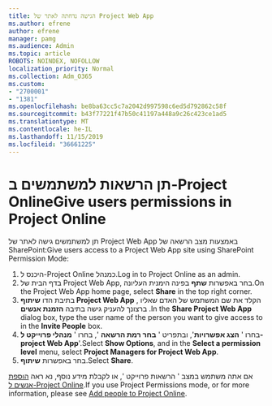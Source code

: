 ```yaml
---
title: הגישה נדחתה לאתר של Project Web App
ms.author: efrene
author: efrene
manager: pamg
ms.audience: Admin
ms.topic: article
ROBOTS: NOINDEX, NOFOLLOW
localization_priority: Normal
ms.collection: Adm_O365
ms.custom:
- "2700001"
- "1381"
ms.openlocfilehash: be8ba63cc5c7a2042d997598c6ed5d792862c58f
ms.sourcegitcommit: b43f77221f47b50c41197a448a9c26c423ce1ad5
ms.translationtype: MT
ms.contentlocale: he-IL
ms.lasthandoff: 11/15/2019
ms.locfileid: "36661225"
---
```

# <a name="give-users-permissions-in-project-online"></a><span data-ttu-id="d4fc6-102">תן הרשאות למשתמשים ב-Project Online</span><span class="sxs-lookup"><span data-stu-id="d4fc6-102">Give users permissions in Project Online</span></span>

<span data-ttu-id="d4fc6-103">תן למשתמשים גישה לאתר של Project Web App באמצעות מצב הרשאה של SharePoint:</span><span class="sxs-lookup"><span data-stu-id="d4fc6-103">Give users access to a Project Web App site using SharePoint Permission Mode:</span></span>

1. <span data-ttu-id="d4fc6-104">היכנס ל-Project Online כמנהל.</span><span class="sxs-lookup"><span data-stu-id="d4fc6-104">Log in to Project Online as an admin.</span></span>
2. <span data-ttu-id="d4fc6-105">בדף הבית של Project Web App, בחר באפשרות **שתף** בפינה הימנית העליונה.</span><span class="sxs-lookup"><span data-stu-id="d4fc6-105">On the Project Web App home page, select **Share** in the top right corner.</span></span>
3. <span data-ttu-id="d4fc6-106">בתיבת הדו **שיתוף Project Web App** , הקלד את שם המשתמש של האדם שאליו ברצונך להעניק גישה בתיבה **הזמנת אנשים** .</span><span class="sxs-lookup"><span data-stu-id="d4fc6-106">In the **Share Project Web App** dialog box, type the user name of the person you want to give access to in the **Invite People** box.</span></span>
4. <span data-ttu-id="d4fc6-107">בחרו ' **הצג אפשרויות**', ובתפריט ' **בחר רמת הרשאה** ', בחרו ' **מנהלי פרוייקט ל-project Web App**'.</span><span class="sxs-lookup"><span data-stu-id="d4fc6-107">Select **Show Options**, and in the **Select a permission level** menu, select **Project Managers for Project Web App**.</span></span>
5. <span data-ttu-id="d4fc6-108">בחר באפשרות **שיתוף**.</span><span class="sxs-lookup"><span data-stu-id="d4fc6-108">Select **Share**.</span></span>

<span data-ttu-id="d4fc6-109">אם אתה משתמש במצב ' הרשאות פרוייקט ', או לקבלת מידע נוסף, נא ראה [הוספת אנשים ל-Project Online](https://docs.microsoft.com/projectonline/step-2-add-people-to-project-online).</span><span class="sxs-lookup"><span data-stu-id="d4fc6-109">If you use Project Permissions mode, or for more information, please see [Add people to Project Online](https://docs.microsoft.com/projectonline/step-2-add-people-to-project-online).</span></span>
